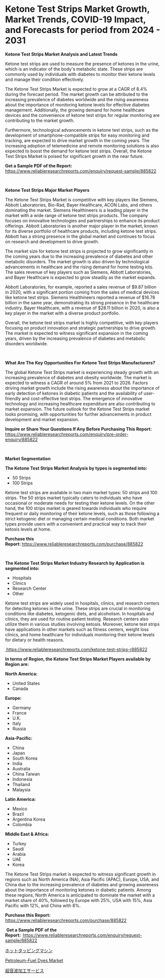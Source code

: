 <p><h1>Ketone Test Strips Market Growth, Market Trends, COVID-19 Impact, and Forecasts for period from 2024 - 2031</h1></p><p><strong>Ketone Test Strips Market Analysis and Latest Trends</strong></p>
<p><p>Ketone test strips are used to measure the presence of ketones in the urine, which is an indicator of the body's metabolic state. These strips are commonly used by individuals with diabetes to monitor their ketone levels and manage their condition effectively.</p><p>The Ketone Test Strips Market is expected to grow at a CAGR of 8.4% during the forecast period. The market growth can be attributed to the increasing prevalence of diabetes worldwide and the rising awareness about the importance of monitoring ketone levels for effective diabetes management. Additionally, the growing demand for home healthcare devices and the convenience of ketone test strips for regular monitoring are contributing to the market growth.</p><p>Furthermore, technological advancements in ketone test strips, such as the development of smartphone-compatible strips for easy monitoring and tracking, are expected to drive market growth in the coming years. The increasing adoption of telemedicine and remote monitoring solutions is also expected to boost the demand for ketone test strips. Overall, the Ketone Test Strips Market is poised for significant growth in the near future.</p></p>
<p><strong>Get a Sample PDF of the Report:&nbsp;</strong> <a href="https://www.reliableresearchreports.com/enquiry/request-sample/885822">https://www.reliableresearchreports.com/enquiry/request-sample/885822</a></p>
<p>&nbsp;</p>
<p><strong>Ketone Test Strips Major Market Players</strong></p>
<p><p>The Ketone Test Strips Market is competitive with key players like Siemens, Abbott Laboratories, Bio-Rad, Bayer Healthcare, ACON Labs, and others dominating the market. Siemens Healthineers is a leading player in the market with a wide range of ketone test strips products. The company focuses on innovative technologies and partnerships to enhance its product offerings. Abbott Laboratories is another major player in the market, known for its diverse portfolio of healthcare products, including ketone test strips. Abbott has a strong presence in the global market and continues to focus on research and development to drive growth.</p><p>The market size for ketone test strips is projected to grow significantly in the coming years due to the increasing prevalence of diabetes and other metabolic disorders. The market growth is also driven by technological advancements in healthcare and the rising demand for home testing kits. The sales revenue of key players such as Siemens, Abbott Laboratories, and Bayer Healthcare is expected to grow steadily as the market expands.</p><p>Abbott Laboratories, for example, reported a sales revenue of $9.87 billion in 2020, with a significant portion coming from the sales of medical devices like ketone test strips. Siemens Healthineers reported a revenue of $16.78 billion in the same year, demonstrating its strong presence in the healthcare industry. Bayer Healthcare, with a revenue of $28.11 billion in 2020, is also a key player in the market with a diverse product portfolio.</p><p>Overall, the ketone test strips market is highly competitive, with key players focusing on product innovation and strategic partnerships to drive growth. The market is expected to witness significant expansion in the coming years, driven by the increasing prevalence of diabetes and metabolic disorders worldwide.</p></p>
<p>&nbsp;</p>
<p><strong>What Are The Key Opportunities For Ketone Test Strips Manufacturers?</strong></p>
<p><p>The global Ketone Test Strips market is experiencing steady growth with an increasing prevalence of diabetes and obesity worldwide. The market is expected to witness a CAGR of around 5% from 2021 to 2026. Factors driving market growth include the rising awareness about the importance of early detection of ketones in diabetic patients and the availability of user-friendly and cost-effective test strips. The emergence of innovative technology and increasing healthcare expenditure are also contributing to market expansion. The future outlook for the Ketone Test Strips market looks promising, with opportunities for further advancements in product development and market expansion.</p></p>
<p><strong>Inquire or Share Your Questions If Any Before Purchasing This Report:</strong> <a href="https://www.reliableresearchreports.com/enquiry/pre-order-enquiry/885822">https://www.reliableresearchreports.com/enquiry/pre-order-enquiry/885822</a></p>
<p>&nbsp;</p>
<p><strong>Market Segmentation</strong></p>
<p><strong>The Ketone Test Strips Market Analysis by types is segmented into:</strong></p>
<p><ul><li>50 Strips</li><li>100 Strips</li></ul></p>
<p><p>Ketone test strips are available in two main market types: 50 strips and 100 strips. The 50 strips market typically caters to individuals who have occasional or moderate needs for testing their ketone levels. On the other hand, the 100 strips market is geared towards individuals who require frequent or daily monitoring of their ketone levels, such as those following a strict ketogenic diet or managing certain medical conditions. Both market types provide users with a convenient and practical way to track their ketosis levels at home.</p></p>
<p><strong>Purchase this Report:&nbsp;</strong><a href="https://www.reliableresearchreports.com/purchase/885822">https://www.reliableresearchreports.com/purchase/885822</a></p>
<p>&nbsp;</p>
<p><strong>The Ketone Test Strips Market Industry Research by Application is segmented into:</strong></p>
<p><ul><li>Hospitals</li><li>Clinics</li><li>Research Center</li><li>Other</li></ul></p>
<p><p>Ketone test strips are widely used in hospitals, clinics, and research centers for detecting ketones in the urine. These strips are crucial in monitoring conditions like diabetes, ketogenic diets, and alcoholism. In hospitals and clinics, they are used for routine patient testing. Research centers also utilize them in various studies involving ketosis. Moreover, ketone test strips have applications in other markets such as fitness centers, weight loss clinics, and home healthcare for individuals monitoring their ketone levels for dietary or health reasons.</p></p>
<p><a href="https://www.reliableresearchreports.com/ketone-test-strips-r885822">&nbsp;https://www.reliableresearchreports.com/ketone-test-strips-r885822</a></p>
<p><strong>In terms of Region, the Ketone Test Strips Market Players available by Region are:</strong></p>
<p>
    <p> <strong> North America: </strong>
        <ul>
            <li>United States</li>
            <li>Canada</li>
        </ul>
        </p> 
    <p> <strong> Europe: </strong>
        <ul>
            <li>Germany</li>
            <li>France</li>
            <li>U.K.</li>
            <li>Italy</li>
            <li>Russia</li>
        </ul>
        </p> 
    <p> <strong> Asia-Pacific: </strong>
        <ul>
            <li>China</li>
            <li>Japan</li>
            <li>South Korea</li>
            <li>India</li>
            <li>Australia</li>
            <li>China Taiwan</li>
            <li>Indonesia</li>
            <li>Thailand</li>
            <li>Malaysia</li>
        </ul>
        </p> 
    <p> <strong> Latin America: </strong>
        <ul>
            <li>Mexico</li>
            <li>Brazil</li>
            <li>Argentina Korea</li>
            <li>Colombia</li>
        </ul>
        </p> 
    <p> <strong> Middle East & Africa: </strong>
        <ul>
            <li>Turkey</li>
            <li>Saudi</li>
            <li>Arabia</li>
            <li>UAE</li>
            <li>Korea</li>
        </ul>
    </p>
    </p>
<p><p>The Ketone Test Strips market is expected to witness significant growth in regions such as North America (NA), Asia Pacific (APAC), Europe, USA, and China due to the increasing prevalence of diabetes and growing awareness about the importance of monitoring ketones in diabetic patients. Among these regions, North America is anticipated to dominate the market with a market share of 40%, followed by Europe with 25%, USA with 15%, Asia Pacific with 12%, and China with 8%.</p></p>
<p><strong>Purchase this Report: </strong><a href="https://www.reliableresearchreports.com/purchase/885822">https://www.reliableresearchreports.com/purchase/885822</a></p>
<p>&nbsp;<strong>Get a Sample PDF of the Report:&nbsp;&nbsp;</strong><a href="https://www.reliableresearchreports.com/enquiry/request-sample/885822">https://www.reliableresearchreports.com/enquiry/request-sample/885822</a></p>
<p><strong></strong></p>
<p><p><a href="https://github.com/DwightHuels1/Market-Research-Report-List-1/blob/main/412983750625.md">ホットタッピングマシン</a></p><p><a href="https://issuu.com/reportprime-2/docs/petroleum-fuel-dyes-market-size-2030.pptx">Petroleum-Fuel Dyes Market</a></p><p><a href="https://github.com/tanyaali3/Market-Research-Report-List-1/blob/main/809591950624.md">超音波加工サービス</a></p></p>